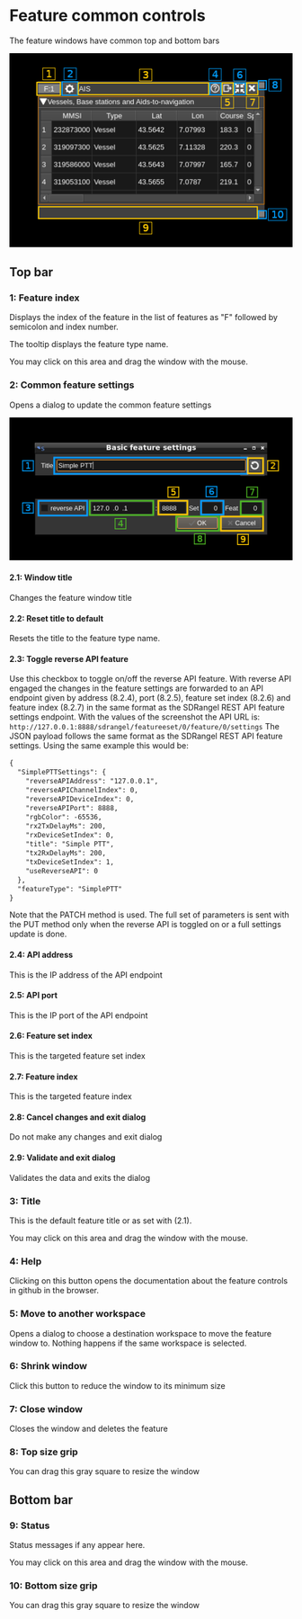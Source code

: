 <h1>Feature common controls</h1>

The feature windows have common top and bottom bars

![Feature window](../../doc/img/FeatureWindow.png)

<h2>Top bar</h2>

<h3>1: Feature index</h3>

Displays the index of the feature in the list of features as "F" followed by semicolon and index number.

The tooltip displays the feature type name.

You may click on this area and drag the window with the mouse.

<h3>2: Common feature settings</h3>

Opens a dialog to update the common feature settings

![Feature window](../../doc/img/Features_basic_dialog.png)

<h4>2.1: Window title</h4>

Changes the feature window title

<h4>2.2: Reset title to default</h4>

Resets the title to the feature type name.

<h4>2.3: Toggle reverse API feature</h4>

Use this checkbox to toggle on/off the reverse API feature. With reverse API engaged the changes in the feature settings are forwarded to an API endpoint given by address (8.2.4), port (8.2.5), feature set index (8.2.6) and feature index (8.2.7) in the same format as the SDRangel REST API feature settings endpoint. With the values of the screenshot the API URL is: `http://127.0.0.1:8888/sdrangel/featureeset/0/feature/0/settings` The JSON payload follows the same format as the SDRangel REST API feature settings. Using the same example this would be:

```
{
  "SimplePTTSettings": {
    "reverseAPIAddress": "127.0.0.1",
    "reverseAPIChannelIndex": 0,
    "reverseAPIDeviceIndex": 0,
    "reverseAPIPort": 8888,
    "rgbColor": -65536,
    "rx2TxDelayMs": 200,
    "rxDeviceSetIndex": 0,
    "title": "Simple PTT",
    "tx2RxDelayMs": 200,
    "txDeviceSetIndex": 1,
    "useReverseAPI": 0
  },
  "featureType": "SimplePTT"
}
```
Note that the PATCH method is used. The full set of parameters is sent with the PUT method only when the reverse API is toggled on or a full settings update is done.

<h4>2.4: API address</h4>

This is the IP address of the API endpoint

<h4>2.5: API port</h4>

This is the IP port of the API endpoint

<h4>2.6: Feature set index</h4>

This is the targeted feature set index

<h4>2.7: Feature index</h4>

This is the targeted feature index

<h4>2.8: Cancel changes and exit dialog</h4>

Do not make any changes and exit dialog

<h4>2.9: Validate and exit dialog</h4>

Validates the data and exits the dialog

<h3>3: Title</h3>

This is the default feature title or as set with (2.1).

You may click on this area and drag the window with the mouse.

<h3>4: Help</h3>

Clicking on this button opens the documentation about the feature controls in github in the browser.

<h3>5: Move to another workspace</h3>

Opens a dialog to choose a destination workspace to move the feature window to. Nothing happens if the same workspace is selected.

<h3>6: Shrink window</h3>

Click this button to reduce the window to its minimum size

<h3>7: Close window</h3>

Closes the window and deletes the feature

<h3>8: Top size grip</h3>

You can drag this gray square to resize the window

<h2>Bottom bar</h2>

<h3>9: Status</h3>

Status messages if any appear here.

You may click on this area and drag the window with the mouse.

<h3>10: Bottom size grip</h3>

You can drag this gray square to resize the window
